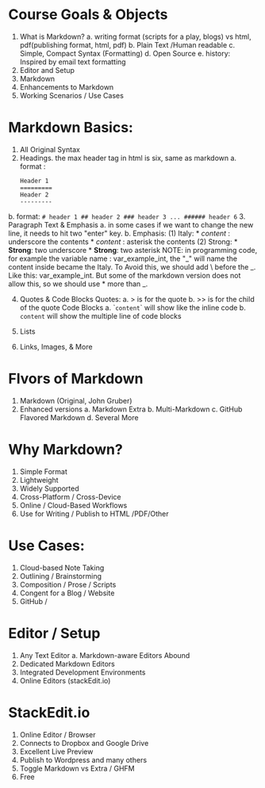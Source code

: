 # Course Goals & Objects
1. What is Markdown?
  a. writing format (scripts for a play, blogs) vs html, pdf(publishing format, html, pdf)
  b. Plain Text /Human readable
  c. Simple, Compact Syntax (Formatting)
  d. Open Source
  e. history:
    Inspired by email text formatting
2. Editor and Setup
3. Markdown
4. Enhancements to Markdown
5. Working Scenarios / Use Cases

# Markdown Basics:
1. All Original Syntax
2. Headings. the max header tag in html is six, same as markdown
  a. format :
    ```
    Header 1
    =========
    Header 2
    ---------
    ```
  b. format:
    ```
    # header 1
    ## header 2
    ### header 3
    ...
    ###### header 6
    ```
3. Paragraph Text & Emphasis
  a. in some cases if we want to change the new line, it needs to hit two "enter" key.
  b. Emphasis:
    (1) Italy:
      * _content_ : underscore the contents
      * *content* : asterisk the contents
    (2) Strong:
      * __Strong__: two underscore
      * **Strong**: two asterisk
NOTE: in programming code, for example the variable name : var_example_int, the "_" will name the content inside became the Italy. To Avoid this, we should add \ before the _.  Like this: var\_example\_int. But some of the markdown version does not allow this, so we should use * more than _.

4. Quotes & Code Blocks
  Quotes:
    a. > is for the quote
    b. >> is for the child of the quote
  Code Blocks
    a. \``content`\` will show like the inline code
    b. ```content``` will show the multiple line of code blocks

5. Lists
6. Links, Images, & More




# Flvors of Markdown
  1. Markdown (Original, John Gruber)
  2. Enhanced versions
    a. Markdown Extra
    b. Multi-Markdown
    c. GitHub Flavored Markdown
    d. Several More

# Why Markdown?
  1. Simple Format
  2. Lightweight
  3. Widely Supported
  4. Cross-Platform / Cross-Device
  5. Online / Cloud-Based Workflows
  6. Use for Writing / Publish to HTML /PDF/Other

# Use Cases:
  1. Cloud-based Note Taking
  2. Outlining / Brainstorming
  3. Composition / Prose / Scripts
  4. Congent for a Blog / Website
  5. GitHub /

# Editor / Setup
  1. Any Text Editor
    a. Markdown-aware Editors Abound
  2. Dedicated Markdown Editors
  3. Integrated Development Environments
  4. Online Editors (stackEdit.io)

# StackEdit.io
  1. Online Editor / Browser
  2. Connects to Dropbox and Google Drive
  3. Excellent Live Preview
  4. Publish to Wordpress and many others
  5. Toggle Markdown vs Extra / GHFM
  6. Free
